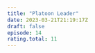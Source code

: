 ```yaml
---
title: "Platoon Leader"
date: 2023-03-21T21:19:17Z
draft: false
episode: 14
rating.total: 11
---
```


